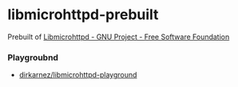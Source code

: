 libmicrohttpd-prebuilt
======================
Prebuilt of [Libmicrohttpd - GNU Project - Free Software Foundation](https://www.gnu.org/software/libmicrohttpd/)

### Playgroubnd
- [dirkarnez/libmicrohttpd-playground](https://github.com/dirkarnez/libmicrohttpd-playground)
